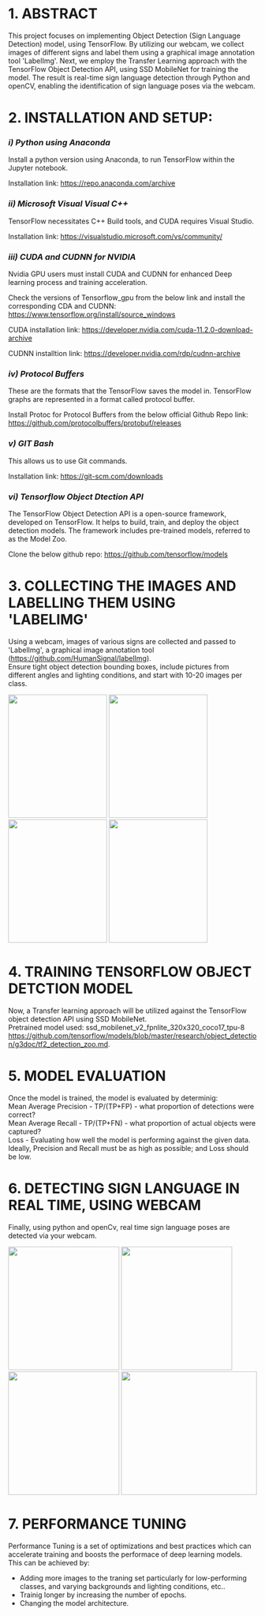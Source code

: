 # 1. ABSTRACT
This project focuses on implementing Object Detection (Sign Language Detection) model, using TensorFlow. By utilizing our webcam, we collect images of different signs and label them using a graphical image annotation tool 'LabelImg'. Next, we employ the Transfer Learning approach with the TensorFlow Object Detection API, using SSD MobileNet for training the model. The result is real-time sign language detection through Python and openCV, enabling the identification of sign language poses via the webcam. 

# 2. INSTALLATION AND SETUP:

### _i) Python using Anaconda_
Install a python version using Anaconda, to run TensorFlow within the Jupyter notebook.

Installation link:
https://repo.anaconda.com/archive


### _ii) Microsoft Visual Visual C++_
TensorFlow necessitates C++ Build tools, and CUDA requires Visual Studio.

Installation link:
https://visualstudio.microsoft.com/vs/community/


### _iii) CUDA and CUDNN for NVIDIA_
Nvidia GPU users must install CUDA and CUDNN for enhanced Deep learning process and training acceleration.

Check the versions of Tensorflow_gpu from the below link and install the corresponding CDA and CUDNN:
https://www.tensorflow.org/install/source_windows

CUDA installation link:
https://developer.nvidia.com/cuda-11.2.0-download-archive

CUDNN installtion link:
https://developer.nvidia.com/rdp/cudnn-archive


### _iv) Protocol Buffers_
These are the formats that the TensorFlow saves the model in. TensorFlow graphs are represented in a format called protocol buffer.

Install Protoc for Protocol Buffers from the below official Github Repo link:
https://github.com/protocolbuffers/protobuf/releases


### _v) GIT Bash_
This allows us to use Git commands.

Installation link:
https://git-scm.com/downloads


### _vi) Tensorflow Object Dtection API_
The TensorFlow Object Detection API is a open-source framework, developed on TensorFlow. It helps to build, train, and deploy the object detection models. The framework includes pre-trained models, referred to as the Model Zoo.

Clone the below github repo:
https://github.com/tensorflow/models

# 3. COLLECTING THE IMAGES AND LABELLING THEM USING 'LABELIMG'
Using a webcam, images of various signs are collected and passed to 'LabelImg', a graphical image annotation tool (https://github.com/HumanSignal/labelImg). \
Ensure tight object detection bounding boxes, include pictures from different angles and lighting conditions, and start with 10-20 images per class.

<img src="https://github.com/ramgopalputta/Object_Detection_Using_TensorFlow/assets/114395443/47c85a39-40e1-403c-8abc-2cae9e4bd40b" width="200" height="250" />

<img src="https://github.com/ramgopalputta/Object_Detection_Using_TensorFlow/assets/114395443/262cedb1-ffb1-49f8-9b89-2cbc37b2ea4a" width="200" height="250" />

<img src="https://github.com/ramgopalputta/Object_Detection_Using_TensorFlow/assets/114395443/99de80f6-515c-4241-a1f3-f042ccae2203" width="200" height="250" />

<img src="https://github.com/ramgopalputta/Object_Detection_Using_TensorFlow/assets/114395443/70022a6e-2498-4198-8794-da3f1444a0c1" width="200" height="250" />

# 4. TRAINING TENSORFLOW OBJECT DETCTION MODEL
Now, a Transfer learning approach will be utilized against the TensorFlow object detection API using SSD MobileNet.\
Pretrained model used: ssd_mobilenet_v2_fpnlite_320x320_coco17_tpu-8
https://github.com/tensorflow/models/blob/master/research/object_detection/g3doc/tf2_detection_zoo.md.

# 5. MODEL EVALUATION
Once the model is trained, the model is evaluated by determinig: \
Mean Average Precision - TP/(TP+FP) - what proportion of detections were correct? \
Mean Average Recall    - TP/(TP+FN) - what proportion of actual objects were captured?\
Loss - Evaluating how well the model is performing against the given data.\
Ideally, Precision and Recall must be as high as possible; and Loss should be low.


# 6. DETECTING SIGN LANGUAGE IN REAL TIME, USING WEBCAM
Finally, using python and openCv, real time sign language poses are detected via your webcam. 

<img src="https://github.com/ramgopalputta/Object_Detection_Using_TensorFlow/assets/114395443/38e40d73-a4a1-4398-a8a3-6c024cf3289c" width="225" height="250" />

<img src="https://github.com/ramgopalputta/Object_Detection_Using_TensorFlow/assets/114395443/9eed0334-e091-4f87-aee1-d409a59ac869" width="225" height="250" />

<img src="https://github.com/ramgopalputta/Object_Detection_Using_TensorFlow/assets/114395443/6fd8e5cd-b206-4879-998b-bbdce3fdab99" width="225" height="250" />

<img src="https://github.com/ramgopalputta/Object_Detection_Using_TensorFlow/assets/114395443/f579d1f8-9f36-4ae2-bbeb-9dd460d1c7e3" width="275" height="250" />



# 7. PERFORMANCE TUNING
Performance Tuning is a set of optimizations and best practices which can accelerate training and boosts the performace of deep learning models.
This can be achieved by:
* Adding more images to the traning set particularly for low-performing classes, and varying backgrounds and lighting conditions, etc..
* Trainig longer by increasing the number of epochs.
* Changing the model architecture.


